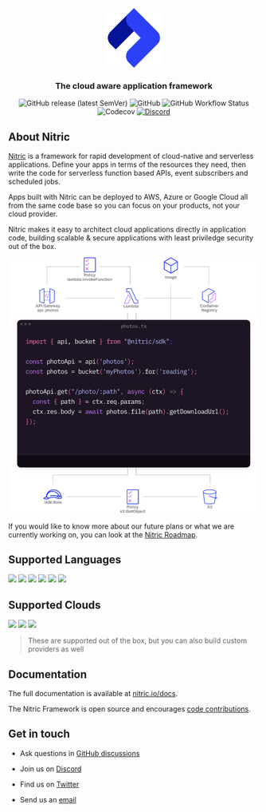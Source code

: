 <p align="center">
  <a href="https://nitric.io">
    <img src="docs/assets/nitric-logo.svg" width="120" alt="Nitric Logo"/>
  </a>
</p>


<h3 align="center">The cloud aware application framework</h3>

<p align="center">
  <img alt="GitHub release (latest SemVer)" src="https://img.shields.io/github/v/release/nitrictech/nitric?style=for-the-badge">
  <img alt="GitHub" src="https://img.shields.io/github/license/nitrictech/nitric?style=for-the-badge">
  <img alt="GitHub Workflow Status" src="https://img.shields.io/github/actions/workflow/status/nitrictech/nitric/test.yaml?branch=develop&style=for-the-badge">
  <img alt="Codecov" src="https://img.shields.io/codecov/c/github/nitrictech/nitric?style=for-the-badge">
  <a href="https://discord.gg/Webemece5C"><img alt="Discord" src="https://img.shields.io/discord/955259353043173427?label=discord&style=for-the-badge"></a>
</p>

## About Nitric

[Nitric](https://nitric.io) is a framework for rapid development of cloud-native and serverless applications. Define your apps in terms of the resources they need, then write the code for serverless function based APIs, event subscribers and scheduled jobs.

Apps built with Nitric can be deployed to AWS, Azure or Google Cloud all from the same code base so you can focus on your products, not your cloud provider.

Nitric makes it easy to architect cloud applications directly in application code, building scalable & secure applications with least priviledge security out of the box.

<p align="center">
  <img alt="Nitric Diagram" src="docs/assets/diagram.svg">
</p>

If you would like to know more about our future plans or what we are currently working on, you can look at the [Nitric Roadmap](https://github.com/orgs/nitrictech/projects/4).

## Supported Languages

<p>
  <a href="https://github.com/nitrictech/node-sdk"><img src="https://skillicons.dev/icons?i=js"/></a>
  <a href="https://github.com/nitrictech/node-sdk"><img src="https://skillicons.dev/icons?i=ts"/></a>
  <a href="https://github.com/nitrictech/python-sdk"><img src="https://skillicons.dev/icons?i=py"/></a>
  <a href="https://github.com/nitrictech/go-sdk"><img src="https://skillicons.dev/icons?i=cs"/></a>
  <a href="https://github.com/nitrictech/go-sdk"><img src="https://skillicons.dev/icons?i=go"/></a>
  <a href="https://github.com/nitrictech/jvm-sdk"><img src="https://skillicons.dev/icons?i=java"/></a>
</p>


## Supported Clouds

<p>
  <a href="./cloud/aws"><img src="https://skillicons.dev/icons?i=aws"/></a>
  <a href="./cloud/gcp"><img src="https://skillicons.dev/icons?i=gcp"/></a>
  <a href="./cloud/azure"><img src="https://skillicons.dev/icons?i=azure"/></a>
</p>

> These are supported out of the box, but you can also build custom providers as well

## Documentation

The full documentation is available at [nitric.io/docs](https://nitric.io/docs).

The Nitric Framework is open source and encourages [code contributions](https://nitric.io/docs/contributions).

## Get in touch

- Ask questions in [GitHub discussions](https://github.com/nitrictech/nitric/discussions)

- Join us on [Discord](https://discord.gg/Webemece5C)

- Find us on [Twitter](https://twitter.com/nitric_io)

- Send us an [email](mailto:maintainers@nitric.io)
